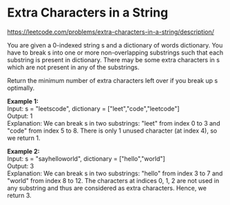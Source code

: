 # Extra Characters in a String
https://leetcode.com/problems/extra-characters-in-a-string/description/

You are given a 0-indexed string s and a dictionary of words dictionary. You have to break s into one or more non-overlapping substrings such that each substring is present in dictionary. There may be some extra characters in s which are not present in any of the substrings.

Return the minimum number of extra characters left over if you break up s optimally.

<b>Example 1:</b>\
Input: s = "leetscode", dictionary = ["leet","code","leetcode"]\
Output: 1\
Explanation: We can break s in two substrings: "leet" from index 0 to 3 and "code" from index 5 to 8. There is only 1 unused character (at index 4), so we return 1.

<b>Example 2:</b>\
Input: s = "sayhelloworld", dictionary = ["hello","world"]\
Output: 3\
Explanation: We can break s in two substrings: "hello" from index 3 to 7 and "world" from index 8 to 12. The characters at indices 0, 1, 2 are not used in any substring and thus are considered as extra characters. Hence, we return 3.